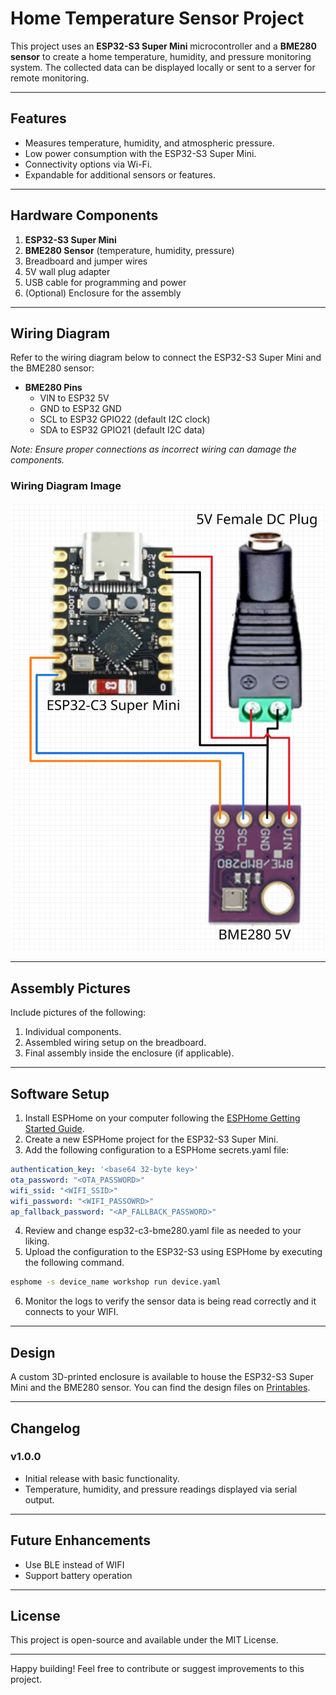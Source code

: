 
# Home Temperature Sensor Project

This project uses an **ESP32-S3 Super Mini** microcontroller and a **BME280 sensor** to create a home temperature, humidity, and pressure monitoring system. The collected data can be displayed locally or sent to a server for remote monitoring.

---

## Features
- Measures temperature, humidity, and atmospheric pressure.
- Low power consumption with the ESP32-S3 Super Mini.
- Connectivity options via Wi-Fi.
- Expandable for additional sensors or features.

---

## Hardware Components

1. **ESP32-S3 Super Mini**
2. **BME280 Sensor** (temperature, humidity, pressure)
3. Breadboard and jumper wires
4. 5V wall plug adapter
5. USB cable for programming and power
6. (Optional) Enclosure for the assembly

---

## Wiring Diagram

Refer to the wiring diagram below to connect the ESP32-S3 Super Mini and the BME280 sensor:

- **BME280 Pins**
  - VIN to ESP32 5V
  - GND to ESP32 GND
  - SCL to ESP32 GPIO22 (default I2C clock)
  - SDA to ESP32 GPIO21 (default I2C data)

*Note: Ensure proper connections as incorrect wiring can damage the components.*

### Wiring Diagram Image
![Wiring Diagram](./docs/temp-sensor-wiring-diagram.png)

---

## Assembly Pictures

Include pictures of the following:
1. Individual components.
2. Assembled wiring setup on the breadboard.
3. Final assembly inside the enclosure (if applicable).

---

## Software Setup

1. Install ESPHome on your computer following the [ESPHome Getting Started Guide](https://esphome.io/guides/getting_started.html).
2. Create a new ESPHome project for the ESP32-S3 Super Mini.
3. Add the following configuration to a ESPHome secrets.yaml file:

```yaml
authentication_key: '<base64 32-byte key>'
ota_password: "<OTA_PASSWORD>"
wifi_ssid: "<WIFI_SSID>"
wifi_password: "<WIFI_PASSOWRD>"
ap_fallback_password: "<AP_FALLBACK_PASSWORD>"
```

4. Review and change esp32-c3-bme280.yaml file as needed to your liking.
5. Upload the configuration to the ESP32-S3 using ESPHome by executing the following command.
```bash
esphome -s device_name workshop run device.yaml
```
6. Monitor the logs to verify the sensor data is being read correctly and it connects to your WIFI.

---

## Design

A custom 3D-printed enclosure is available to house the ESP32-S3 Super Mini and the BME280 sensor. You can find the design files on [Printables](https://www.printables.com/model/1124472-esp32-c3-temperature-sensor-enclosure).

---

## Changelog

### v1.0.0
- Initial release with basic functionality.
- Temperature, humidity, and pressure readings displayed via serial output.

---

## Future Enhancements
- Use BLE instead of WIFI
- Support battery operation

---

## License
This project is open-source and available under the MIT License.

---

Happy building! Feel free to contribute or suggest improvements to this project.
